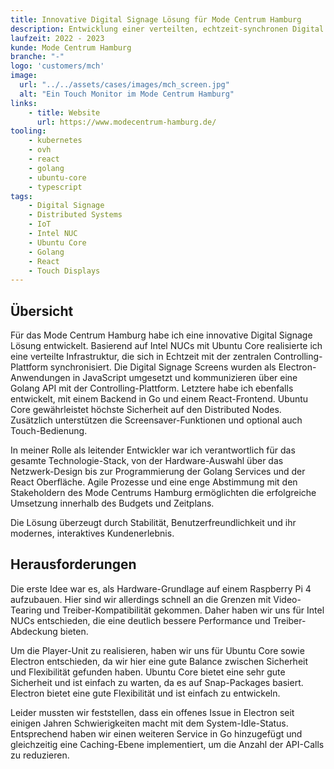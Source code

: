```yaml
---
title: Innovative Digital Signage Lösung für Mode Centrum Hamburg
description: Entwicklung einer verteilten, echtzeit-synchronen Digital Signage Lösung basierend auf Ubuntu Core, Golang und React. Hohe Sicherheit und modernes Kundenerlebnis.
laufzeit: 2022 - 2023
kunde: Mode Centrum Hamburg
branche: "-"
logo: 'customers/mch'
image:
  url: "../../assets/cases/images/mch_screen.jpg"
  alt: "Ein Touch Monitor im Mode Centrum Hamburg"
links:
    - title: Website
      url: https://www.modecentrum-hamburg.de/
tooling:
    - kubernetes
    - ovh
    - react
    - golang
    - ubuntu-core
    - typescript
tags:
    - Digital Signage
    - Distributed Systems
    - IoT
    - Intel NUC
    - Ubuntu Core
    - Golang
    - React
    - Touch Displays
---
```


## Übersicht

Für das Mode Centrum Hamburg habe ich eine innovative Digital Signage Lösung entwickelt. Basierend auf Intel NUCs mit Ubuntu Core realisierte ich eine verteilte Infrastruktur, die sich in Echtzeit mit der zentralen Controlling-Plattform synchronisiert. Die Digital Signage Screens wurden als Electron-Anwendungen in JavaScript umgesetzt und kommunizieren über eine Golang API mit der Controlling-Plattform. Letztere habe ich ebenfalls entwickelt, mit einem Backend in Go und einem React-Frontend. Ubuntu Core gewährleistet höchste Sicherheit auf den Distributed Nodes. Zusätzlich unterstützen die Screensaver-Funktionen und optional auch Touch-Bedienung.

In meiner Rolle als leitender Entwickler war ich verantwortlich für das gesamte Technologie-Stack, von der Hardware-Auswahl über das Netzwerk-Design bis zur Programmierung der Golang Services und der React Oberfläche. Agile Prozesse und eine enge Abstimmung mit den Stakeholdern des Mode Centrums Hamburg ermöglichten die erfolgreiche Umsetzung innerhalb des Budgets und Zeitplans.

Die Lösung überzeugt durch Stabilität, Benutzerfreundlichkeit und ihr modernes, interaktives Kundenerlebnis.

## Herausforderungen

Die erste Idee war es, als Hardware-Grundlage auf einem Raspberry Pi 4 aufzubauen. Hier sind wir allerdings schnell an die Grenzen mit Video-Tearing und Treiber-Kompatibilität gekommen. Daher haben wir uns für Intel NUCs entschieden, die eine deutlich bessere Performance und Treiber-Abdeckung bieten.

Um die Player-Unit zu realisieren, haben wir uns für Ubuntu Core sowie Electron entschieden, da wir hier eine gute Balance zwischen Sicherheit und Flexibilität gefunden haben. Ubuntu Core bietet eine sehr gute Sicherheit und ist einfach zu warten, da es auf Snap-Packages basiert. Electron bietet eine gute Flexibilität und ist einfach zu entwickeln.

Leider mussten wir feststellen, dass ein offenes Issue in Electron seit einigen Jahren Schwierigkeiten macht mit dem System-Idle-Status. Entsprechend haben wir einen weiteren Service in Go hinzugefügt und gleichzeitig eine Caching-Ebene implementiert, um die Anzahl der API-Calls zu reduzieren.